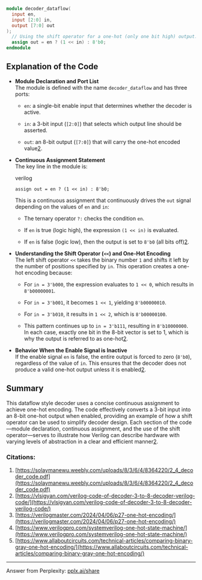 ```verilog 
module decoder_dataflow(
  input en,
  input [2:0] in,
  output [7:0] out
);
  // Using the shift operator for a one-hot (only one bit high) output.
  assign out = en ? (1 << in) : 8'b0;
endmodule

```
## Explanation of the Code

- **Module Declaration and Port List**  
    The module is defined with the name `decoder_dataflow` and has three ports:
    
    - `en`: a single-bit enable input that determines whether the decoder is active.
        
    - `in`: a 3-bit input (`[2:0]`) that selects which output line should be asserted.
        
    - `out`: an 8-bit output (`[7:0]`) that will carry the one-hot encoded value[2](https://vlsigyan.com/verilog-code-of-decoder-3-to-8-decoder-verilog-code/).
        
- **Continuous Assignment Statement**  
    The key line in the module is:
    
    verilog
    
    `assign out = en ? (1 << in) : 8'b0;`
    
    This is a continuous assignment that continuously drives the `out` signal depending on the values of `en` and `in`:
    
    - The ternary operator `?:` checks the condition `en`.
        
    - If `en` is true (logic high), the expression `(1 << in)` is evaluated.
        
    - If `en` is false (logic low), then the output is set to `8'b0` (all bits off)[2](https://vlsigyan.com/verilog-code-of-decoder-3-to-8-decoder-verilog-code/).
        
- **Understanding the Shift Operator (`<<`) and One-Hot Encoding**  
    The left shift operator `<<` takes the binary number `1` and shifts it left by the number of positions specified by `in`. This operation creates a one-hot encoding because:
    
    - For `in = 3'b000`, the expression evaluates to `1 << 0`, which results in `8'b00000001`.
        
    - For `in = 3'b001`, it becomes `1 << 1`, yielding `8'b00000010`.
        
    - For `in = 3'b010`, it results in `1 << 2`, which is `8'b00000100`.
        
    - This pattern continues up to `in = 3'b111`, resulting in `8'b10000000`.  
        In each case, exactly one bit in the 8-bit vector is set to 1, which is why the output is referred to as one-hot[2](https://vlsigyan.com/verilog-code-of-decoder-3-to-8-decoder-verilog-code/).
        
- **Behavior When the Enable Signal is Inactive**  
    If the enable signal `en` is false, the entire output is forced to zero (`8'b0`), regardless of the value of `in`. This ensures that the decoder does not produce a valid one-hot output unless it is enabled[2](https://vlsigyan.com/verilog-code-of-decoder-3-to-8-decoder-verilog-code/).
    

## Summary

This dataflow style decoder uses a concise continuous assignment to achieve one-hot encoding. The code effectively converts a 3-bit input into an 8-bit one-hot output when enabled, providing an example of how a shift operator can be used to simplify decoder design. Each section of the code—module declaration, continuous assignment, and the use of the shift operator—serves to illustrate how Verilog can describe hardware with varying levels of abstraction in a clear and efficient manner[2](https://vlsigyan.com/verilog-code-of-decoder-3-to-8-decoder-verilog-code/).

### Citations:

1. [https://solaymanewu.weebly.com/uploads/8/3/6/4/8364220/2_4_decoder_code.pdf](https://solaymanewu.weebly.com/uploads/8/3/6/4/8364220/2_4_decoder_code.pdf)
2. [https://vlsigyan.com/verilog-code-of-decoder-3-to-8-decoder-verilog-code/](https://vlsigyan.com/verilog-code-of-decoder-3-to-8-decoder-verilog-code/)
3. [https://verilogmaster.com/2024/04/06/p27-one-hot-encoding/](https://verilogmaster.com/2024/04/06/p27-one-hot-encoding/)
4. [https://www.verilogpro.com/systemverilog-one-hot-state-machine/](https://www.verilogpro.com/systemverilog-one-hot-state-machine/)
5. [https://www.allaboutcircuits.com/technical-articles/comparing-binary-gray-one-hot-encoding/](https://www.allaboutcircuits.com/technical-articles/comparing-binary-gray-one-hot-encoding/)

---

Answer from Perplexity: [pplx.ai/share](https://www.perplexity.ai/search/pplx.ai/share)